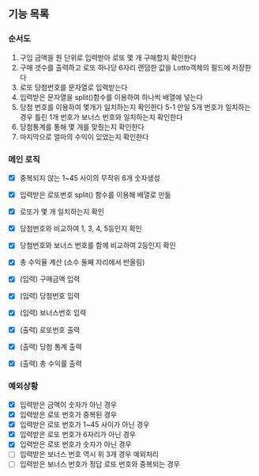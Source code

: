 ## 기능 목록

### 순서도

1. 구입 금액을 원 단위로 입력받아 로또 몇 개 구매할지 확인한다
2. 구매 갯수를 출력하고 로또 하나당 6자리 랜덤한 값을 Lotto객체의 필드에 저장한다
3. 로또 당첨번호를 문자열로 입력받는다
4. 입력받은 문자열을 split()함수를 이용하여 하나씩 배열에 넣는다
5. 당첨 번호를 이용하여 몇개가 일치하는지 확인한다
   5-1 만일 5개 번호가 일치하는 경우 틀린 1개 번호가 보너스 번호와 일치하는지 확인한다
6. 당첨통계를 통해 몇 개를 맞췄는지 확인한다
7. 마지막으로 얼마의 수익이 있었는지 확인한다

### 메인 로직

- [x] 중복되지 않는 1~45 사이의 무작위 6개 숫자생성
- [x] 입력받은 로또번호 split() 함수를 이용해 배열로 만듦
- [x] 로또가 몇 개 일치하는지 확인
- [x] 당첨번호와 비교하여 1, 3, 4, 5등인지 확인
- [x] 당첨번호와 보너스 번호를 함께 비교하여 2등인지 확인
- [x] 총 수익율 계산 (소수 둘째 자리에서 반올림)

- [x] (입력) 구매금액 입력
- [x] (입력) 당첨번호 입력
- [x] (입력) 보너스번호 입력
- [x] (출력) 로또번호 출력
- [x] (출력) 당첨 통계 출력
- [x] (출력) 총 수익률 출력

### 예외상황

- [x] 입력받은 금액이 숫자가 아닌 경우
- [x] 입력받은 로또 번호가 중복된 경우
- [x] 입력받은 로또 번호가 1~45 사이가 아닌 경우
- [x] 입력받은 로또 번호가 6자리가 아닌 경우
- [x] 입력받은 로또 번호가 숫자가 아닌 경우
- [ ] 입력받은 보너스 번호 역시 위 3개 경우 예외처리
- [ ] 입력받은 보너스 번호가 정답 로또 번호와 중복되는 경우
